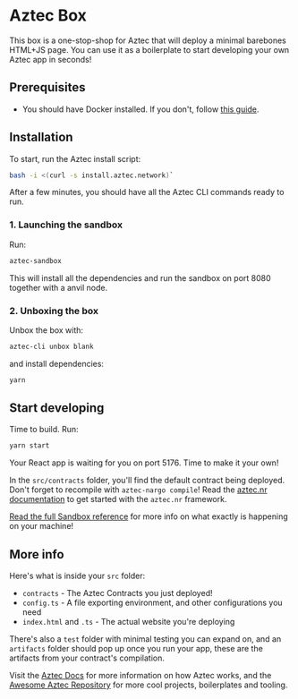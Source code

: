 # Aztec Box

This box is a one-stop-shop for Aztec that will deploy a minimal barebones HTML+JS page. You can use it as a boilerplate to start developing your own Aztec app in seconds!

## Prerequisites

- You should have Docker installed. If you don't, follow [this guide](https://docs.aztec.network/dev_docs/getting_started/quickstart#install-docker).

## Installation

To start, run the Aztec install script:

```bash
bash -i <(curl -s install.aztec.network)`
```

After a few minutes, you should have all the Aztec CLI commands ready to run.

### 1. Launching the sandbox

Run:

```bash
aztec-sandbox
```

This will install all the dependencies and run the sandbox on port 8080 together with a anvil node.

### 2. Unboxing the box

Unbox the box with:

```bash
aztec-cli unbox blank
```

and install dependencies:

```bash
yarn
```

## Start developing

Time to build. Run:

```bash
yarn start
```

Your React app is waiting for you on port 5176. Time to make it your own!

In the `src/contracts` folder, you'll find the default contract being deployed. Don't forget to recompile with `aztec-nargo compile`! Read the [aztec.nr documentation](https://docs.aztec.network/dev_docs/contracts/main) to get started with the `aztec.nr` framework.

[Read the full Sandbox reference](https://docs.aztec.network/dev_docs/cli/sandbox-reference) for more info on what exactly is happening on your machine!

## More info

Here's what is inside your `src` folder:

- `contracts` - The Aztec Contracts you just deployed!
- `config.ts` - A file exporting environment, and other configurations you need
- `index.html` and `.ts` - The actual website you're deploying

There's also a `test` folder with minimal testing you can expand on, and an `artifacts` folder should pop up once you run your app, these are the artifacts from your contract's compilation.

Visit the [Aztec Docs](https://docs.aztec.network) for more information on how Aztec works, and the [Awesome Aztec Repository](https://github.com/AztecProtocol/awesome-aztec) for more cool projects, boilerplates and tooling.
